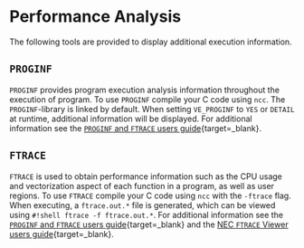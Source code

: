 # Performance Analysis
The following tools are provided to display additional execution information.

## `PROGINF`
`PROGINF` provides program execution analysis information throughout the execution of program.
To use `PROGINF` compile your C code using `ncc`. The `PROGINF`-library is linked by default.
When setting `VE_PROGINF` to `YES` or `DETAIL` at runtime, additional information will be displayed.
For additional information see the [`PROGINF` and `FTRACE` users guide](https://www.hpc.nec/documents/sdk/pdfs/g2at03e-PROGINF_FTRACE_User_Guide_en.pdf){target=_blank}.

## `FTRACE`
`FTRACE` is used to obtain performance information such as the CPU usage and vectorization
aspect of each function in a program, as well as user regions.
To use `FTRACE` compile your C code using `ncc` with the `-ftrace` flag.
When executing, a `ftrace.out.*` file is generated, which can be viewed using `#!shell ftrace -f ftrace.out.*`.
For additional information see the [`PROGINF` and `FTRACE` users guide](https://www.hpc.nec/documents/sdk/pdfs/g2at03e-PROGINF_FTRACE_User_Guide_en.pdf){target=_blank}
and the [NEC `FTRACE` Viewer users guide](https://www.hpc.nec/documents/sdk/pdfs/g2at01e-NEC_Ftrace_Viewer_User_Guide_en.pdf){target=_blank}.
